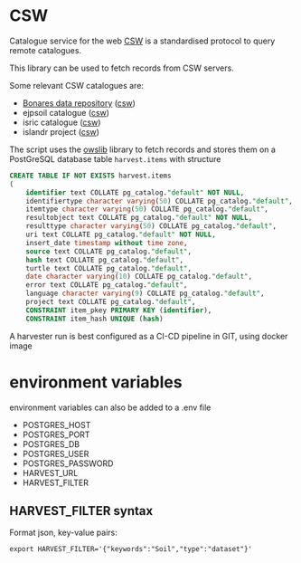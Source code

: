# CSW

Catalogue service for the web [CSW](https://www.ogc.org/standard/cat/) is a standardised protocol to query remote catalogues.

This library can be used to fetch records from CSW servers. 

Some relevant CSW catalogues are:

- [Bonares data repository](https://www.bonares.de/service-portal/data-repository) ([csw](https://maps.bonares.de/soapServices/services/CSWDiscovery))
- ejpsoil catalogue ([csw](https://catalogue.ejpsoil.eu/csw))
- isric catalogue ([csw](https://data.isric.org/geonetwork/srv/eng/csw))
- islandr project ([csw](https://geonetwork.greendecision.eu/geonetwork/srv/eng/csw))

The script uses the [owslib](https://github.com/geopython/OWSLib) library to fetch records and stores them on a PostGreSQL database table `harvest.items` with structure

```sql
CREATE TABLE IF NOT EXISTS harvest.items
(
    identifier text COLLATE pg_catalog."default" NOT NULL,
    identifiertype character varying(50) COLLATE pg_catalog."default",
    itemtype character varying(50) COLLATE pg_catalog."default",
    resultobject text COLLATE pg_catalog."default" NOT NULL,
    resulttype character varying(50) COLLATE pg_catalog."default",
    uri text COLLATE pg_catalog."default" NOT NULL,
    insert_date timestamp without time zone,
    source text COLLATE pg_catalog."default",
    hash text COLLATE pg_catalog."default",
    turtle text COLLATE pg_catalog."default",
    date character varying(10) COLLATE pg_catalog."default",
    error text COLLATE pg_catalog."default",
    language character varying(9) COLLATE pg_catalog."default",
    project text COLLATE pg_catalog."default",
    CONSTRAINT item_pkey PRIMARY KEY (identifier),
    CONSTRAINT item_hash UNIQUE (hash)

```

A harvester run is best configured as a CI-CD pipeline in GIT, using docker image

# environment variables

environment variables can also be added to a .env file

- POSTGRES_HOST
- POSTGRES_PORT
- POSTGRES_DB
- POSTGRES_USER
- POSTGRES_PASSWORD
- HARVEST_URL
- HARVEST_FILTER


## HARVEST_FILTER syntax

Format json, key-value pairs:

```
export HARVEST_FILTER='{"keywords":"Soil","type":"dataset"}'
```






